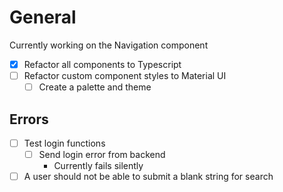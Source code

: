 # General

Currently working on the Navigation component

- [x] Refactor all components to Typescript
- [ ] Refactor custom component styles to Material UI
  - [ ] Create a palette and theme

## Errors

- [ ] Test login functions
  - [ ] Send login error from backend
    - Currently fails silently
- [ ] A user should not be able to submit a blank string for search
